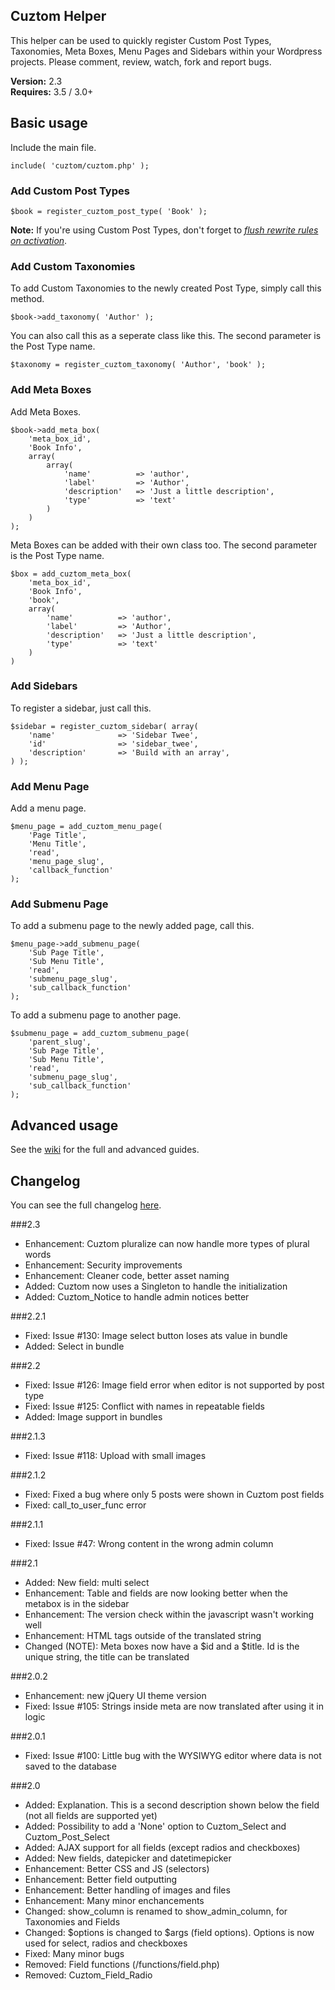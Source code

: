 ## Cuztom Helper

This helper can be used to quickly register Custom Post Types, Taxonomies, Meta Boxes, Menu Pages and Sidebars within your Wordpress projects. Please comment, review, watch, fork and report bugs.

**Version:** 2.3  
**Requires:** 3.5 / 3.0+  

## Basic usage

Include the main file.
	
	include( 'cuztom/cuztom.php' );
   
### Add Custom Post Types
	
	$book = register_cuztom_post_type( 'Book' );

**Note:** If you're using Custom Post Types, don't forget to *[flush rewrite rules on activation](http://codex.wordpress.org/Function_Reference/register_post_type#Flushing_Rewrite_on_Activation "Flushing Rewrite Rules on Activation")*.

### Add Custom Taxonomies
	
To add Custom Taxonomies to the newly created Post Type, simply call this method.

	$book->add_taxonomy( 'Author' );
			
You can also call this as a seperate class like this. The second parameter is the Post Type name.

	$taxonomy = register_cuztom_taxonomy( 'Author', 'book' );

### Add Meta Boxes
	
Add Meta Boxes.

	$book->add_meta_box( 
		'meta_box_id',
		'Book Info', 
		array(
			array(
				'name' 			=> 'author',
				'label' 		=> 'Author',
				'description'	=> 'Just a little description',
				'type'			=> 'text'
			)
		)
	);
	
Meta Boxes can be added with their own class too. The second parameter is the Post Type name.

	$box = add_cuztom_meta_box(  
		'meta_box_id',
		'Book Info', 
		'book',
		array(
			'name' 			=> 'author',
			'label' 		=> 'Author',
			'description'	=> 'Just a little description',
			'type'			=> 'text'
		)
	)
	
### Add Sidebars

To register a sidebar, just call this.

	$sidebar = register_cuztom_sidebar( array(
		'name'				=> 'Sidebar Twee',
		'id'				=> 'sidebar_twee',
		'description'		=> 'Build with an array',
	) );

### Add Menu Page

Add a menu page.

	$menu_page = add_cuztom_menu_page(
		'Page Title', 
		'Menu Title', 
		'read', 
		'menu_page_slug', 
		'callback_function'
	);
	
### Add Submenu Page

To add a submenu page to the newly added page, call this.

	$menu_page->add_submenu_page(
		'Sub Page Title',
		'Sub Menu Title',
		'read', 
		'submenu_page_slug', 
		'sub_callback_function'
	);

To add a submenu page to another page.

	$submenu_page = add_cuztom_submenu_page(
		'parent_slug',
		'Sub Page Title',
		'Sub Menu Title',
		'read', 
		'submenu_page_slug', 
		'sub_callback_function'
	);
	
## Advanced usage
See the <a href="https://github.com/Gizburdt/Wordpress-Cuztom-Helper/wiki">wiki</a> for the full and advanced guides.

## Changelog
You can see the full changelog <a href="https://github.com/Gizburdt/Wordpress-Cuztom-Helper/wiki/Changelog">here</a>.

###2.3
* Enhancement: Cuztom pluralize can now handle more types of plural words
* Enhancement: Security improvements
* Enhancement: Cleaner code, better asset naming
* Added: Cuztom now uses a Singleton to handle the initialization
* Added: Cuztom_Notice to handle admin notices better

###2.2.1
* Fixed: Issue #130: Image select button loses ats value in bundle
* Added: Select in bundle

###2.2
* Fixed: Issue #126: Image field error when editor is not supported by post type
* Fixed: Issue #125: Conflict with names in repeatable fields
* Added: Image support in bundles

###2.1.3
* Fixed: Issue #118: Upload with small images

###2.1.2
* Fixed: Fixed a bug where only 5 posts were shown in Cuztom post fields
* Fixed: call_to_user_func error

###2.1.1
* Fixed: Issue #47: Wrong content in the wrong admin column

###2.1
* Added: New field: multi select
* Enhancement: Table and fields are now looking better when the metabox is in the sidebar
* Enhancement: The version check within the javascript wasn't working well
* Enhancement: HTML tags outside of the translated string
* Changed (NOTE): Meta boxes now have a $id and a $title. Id is the unique string, the title can be translated

###2.0.2
* Enhancement: new jQuery UI theme version
* Fixed: Issue #105: Strings inside meta are now translated after using it in logic

###2.0.1
* Fixed: Issue #100: Little bug with the WYSIWYG editor where data is not saved to the database

###2.0
* Added: Explanation. This is a second description shown below the field (not all fields are supported yet)
* Added: Possibility to add a 'None' option to Cuztom_Select and Cuztom_Post_Select
* Added: AJAX support for all fields (except radios and checkboxes)
* Added: New fields, datepicker and datetimepicker
* Enhancement: Better CSS and JS (selectors)
* Enhancement: Better field outputting
* Enhancement: Better handling of images and files
* Enhancement: Many minor enchancements
* Changed: show_column is renamed to show_admin_column, for Taxonomies and Fields
* Changed: $options is changed to $args (field options). Options is now used for select, radios and checkboxes
* Fixed: Many minor bugs
* Removed: Field functions (/functions/field.php)
* Removed: Cuztom_Field_Radio
